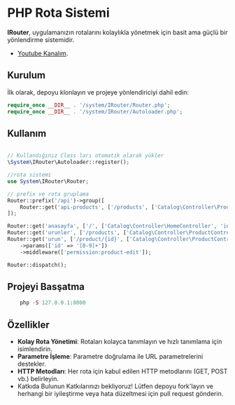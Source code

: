 # PHP Rota Sistemi

**IRouter**, uygulamanızın rotalarını kolaylıkla yönetmek için basit ama güçlü bir yönlendirme sistemidir.

- [Youtube Kanalım](https://www.youtube.com/@software-developers).

## Kurulum

İlk olarak, depoyu klonlayın ve projeye yönlendiriciyi dahil edin:

```php
require_once __DIR__ . '/system/IRouter/Router.php';
require_once __DIR__ . '/system/IRouter/Autoloader.php';
```
## Kullanım

```php

// Kullandığınız Class ları otomatik olarak yükler
\System\IRouter\Autoloader::register();

//rota sistemi
use System\IRouter\Router;

// prefix ve rota gruplama
Router::prefix('/api')->group([
    Router::get('api-products', ['/products', ['Catalog\Controller\ProductController', 'index']])->middleware(["role:admin"]),
]);

Router::get('anasayfa', ['/', ['Catalog\Controller\HomeController', 'index']])->middleware(["role:admin"]);
Router::get('urunler', ['/products', ['Catalog\Controller\ProductController', 'index']]);
Router::get('urun', ['/product/{id}', ['Catalog\Controller\ProductController', 'show']])
    ->params(['id' => '[0-9]+'])
    ->middleware(['permission:product-edit']);

Router::dispatch();
```

## Projeyi Basşatma
```php
    php -S 127.0.0.1:8000
```
## Özellikler
- **Kolay Rota Yönetimi**: Rotaları kolayca tanımlayın ve hızlı tanımlama için isimlendirin.
- **Parametre İşleme**: Parametre doğrulama ile URL parametrelerini destekler.
- **HTTP Metodları**: Her rota için kabul edilen HTTP metodlarını (GET, POST vb.) belirleyin.
- Katkıda Bulunun
Katkılarınızı bekliyoruz! Lütfen depoyu fork'layın ve herhangi bir iyileştirme veya hata düzeltmesi için pull request gönderin.
